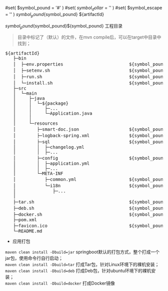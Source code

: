 #set( $symbol_pound = '#' )
#set( $symbol_dollar = '$' )
#set( $symbol_escape = '\' )
${symbol_pound}${symbol_pound} ${artifactId}

${symbol_pound}${symbol_pound}${symbol_pound} 工程目录

> 目录中标记了（默认）的文件，在mvn compile后，可以在target中目录中找到；

<pre>
${artifactId}
   ├─bin
   │  ├─env.properties                         ${symbol_pound}${symbol_pound} 环境变量定义                （默认，可覆盖）
   │  ├─setenv.sh                              ${symbol_pound}${symbol_pound} 运行前设置                 （默认，可覆盖）
   │  ├─run.sh                                 ${symbol_pound}${symbol_pound} 运行脚本                   （默认，可覆盖）
   │  └─install.sh                             ${symbol_pound}${symbol_pound} Tar包安装脚本              （默认，可覆盖）
   ├─src    
   │  └─main    
   │     ├─java    
   │     │  └─${package}
   │     │     ├─...
   │     │     └─Application.java
   │     │
   │     └─resources
   │        ├─smart-doc.json                   ${symbol_pound}${symbol_pound} smart-doc接口文档描述
   │        ├─logback-spring.xml               ${symbol_pound}${symbol_pound} logback日志配置            （默认，可覆盖）
   │        ├─sql                              ${symbol_pound}${symbol_pound} liquibase数据库版本管理
   │        │  ├─changelog.yml
   │        │  ├─...
   │        ├─config                           ${symbol_pound}${symbol_pound} 应用配置（约定放在config目录中，使用yml格式）
   │        │  ├─application.yml    
   │        │  ├─...    
   │        └─META-INF    
   │           ├─common.yml                    ${symbol_pound}${symbol_pound} 默认配置
   │           └─i18n                          ${symbol_pound}${symbol_pound} 国际化资源
   │              ├─...    
   │
   ├─tar.sh                                    ${symbol_pound}${symbol_pound} Tar构建                   （默认，可覆盖）
   ├─deb.sh                                    ${symbol_pound}${symbol_pound} Deb构建                   （默认，可覆盖）
   ├─docker.sh                                 ${symbol_pound}${symbol_pound} Docker构建                （默认，可覆盖）
   ├─pom.xml    
   ├─favicon.ico                               ${symbol_pound}${symbol_pound} 网页图标                   （默认，可覆盖）
   └─README.md   
</pre>

- 应用打包

`maven clean install -Dbuild=jar` springboot默认的打包方式，整个打成一个jar包，使用命令行自行启动；    
`maven clean install -Dbuild=tar` 打成Tar包，针对Linux环境下的裸机安装；    
`maven clean install -Dbuild=deb` 打成Deb包，针对ubuntu环境下的裸机安装；    
`maven clean install -Dbuild=docker` 打成Docker镜像

